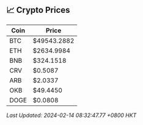 ## 📈 Crypto Prices

| Coin | Price |
| ---- | ----- |
| BTC | $49543.2882 |
| ETH | $2634.9984 |
| BNB | $324.1518 |
| CRV | $0.5087 |
| ARB | $2.0337 |
| OKB | $49.4450 |
| DOGE | $0.0808 |

_Last Updated: 2024-02-14 08:32:47.77 +0800 HKT_